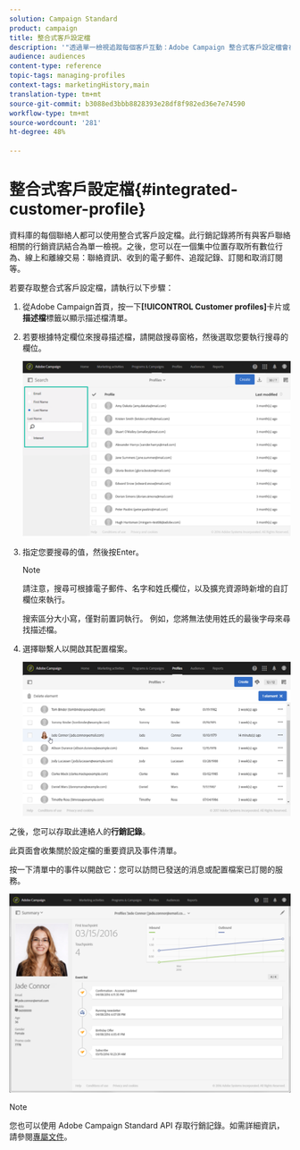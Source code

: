 ```yaml
---
solution: Campaign Standard
product: campaign
title: 整合式客戶設定檔
description: '"透過單一檢視追蹤每個客戶互動：Adobe Campaign 整合式客戶設定檔會在整個客戶生命週期中更新。"'
audience: audiences
content-type: reference
topic-tags: managing-profiles
context-tags: marketingHistory,main
translation-type: tm+mt
source-git-commit: b3088ed3bbb8828393e28df8f982ed36e7e74590
workflow-type: tm+mt
source-wordcount: '281'
ht-degree: 48%

---
```



# 整合式客戶設定檔{#integrated-customer-profile}

資料庫的每個聯絡人都可以使用整合式客戶設定檔。此行銷記錄將所有與客戶聯絡相關的行銷資訊結合為單一檢視。之後，您可以在一個集中位置存取所有數位行為、線上和離線交易：聯絡資訊、收到的電子郵件、追蹤記錄、訂閱和取消訂閱等。

若要存取整合式客戶設定檔，請執行以下步驟：

1. 從Adobe Campaign首頁，按一下&#x200B;**[!UICONTROL Customer profiles]**&#x200B;卡片或&#x200B;**描述檔**&#x200B;標籤以顯示描述檔清單。

1. 若要根據特定欄位來搜尋描述檔，請開啟搜尋窗格，然後選取您要執行搜尋的欄位。


   ![](assets/profile-search.png)

1. 指定您要搜尋的值，然後按Enter。

   >[!NOTE]
   >
   >請注意，搜尋可根據電子郵件、名字和姓氏欄位，以及擴充資源時新增的自訂欄位來執行。
   >
   >搜索區分大小寫，僅對前置詞執行。 例如，您將無法使用姓氏的最後字母來尋找描述檔。

1. 選擇聯繫人以開啟其配置檔案。

   ![](assets/mkt_hist_access.png)

之後，您可以存取此連絡人的&#x200B;**行銷記錄**。

此頁面會收集關於設定檔的重要資訊及事件清單。

按一下清單中的事件以開啟它：您可以訪問已發送的消息或配置檔案已訂閱的服務。

![](assets/mkt_hist_view.png)

>[!NOTE]
>
>您也可以使用 Adobe Campaign Standard API 存取行銷記錄。如需詳細資訊，請參閱[專屬文件](../../api/using/interacting-with-marketing-history.md)。
